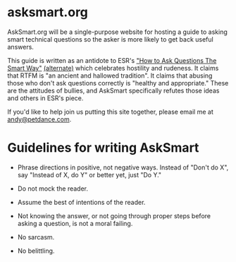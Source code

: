 # asksmart.org

AskSmart.org will be a single-purpose website for hosting a guide to
asking smart technical questions so the asker is more likely to get
back useful answers.

This guide is written as an antidote to ESR's
["How to Ask Questions The Smart Way"](http://catb.org/~esr/faqs/smart-questions.html)
[(alternate)](http://linuxmafia.com/faq/Essays/smart-questions.html)
which celebrates hostility and rudeness.  It claims
that RTFM is "an ancient and hallowed tradition".  It claims that
abusing those who don't ask questions correctly is "healthy and
appropriate."  These are the attitudes of bullies, and AskSmart
specifically refutes those ideas and others in ESR's piece.

If you'd like to help join us putting this site together, please email me at andy@petdance.com.

# Guidelines for writing AskSmart

* Phrase directions in positive, not negative ways.  Instead of
"Don't do X", say "Instead of X, do Y" or better yet, just "Do Y."

* Do not mock the reader.

* Assume the best of intentions of the reader.

* Not knowing the answer, or not going through proper steps before
asking a question, is not a moral failing.

* No sarcasm.

* No belittling.
